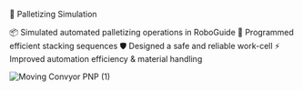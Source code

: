 🎥 Palletizing Simulation

  📦 Simulated automated palletizing operations in RoboGuide
  🔄 Programmed efficient stacking sequences
  🛡️ Designed a safe and reliable work-cell
  ⚡ Improved automation efficiency & material handling
  
![Moving Convyor PNP (1)](https://github.com/user-attachments/assets/f08eef7a-eaaa-453a-9a37-1ba3d50e07a1)
